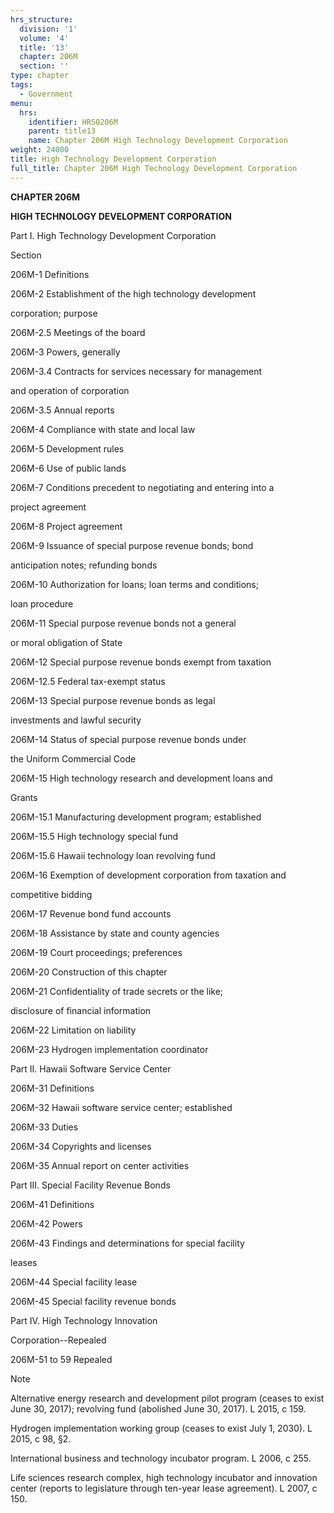 ```yaml
---
hrs_structure:
  division: '1'
  volume: '4'
  title: '13'
  chapter: 206M
  section: ''
type: chapter
tags:
  - Government
menu:
  hrs:
    identifier: HRS0206M
    parent: title13
    name: Chapter 206M High Technology Development Corporation
weight: 24000
title: High Technology Development Corporation
full_title: Chapter 206M High Technology Development Corporation
---
```

**CHAPTER 206M**

**HIGH TECHNOLOGY DEVELOPMENT CORPORATION**

Part I. High Technology Development Corporation

Section

206M-1 Definitions

206M-2 Establishment of the high technology development

corporation; purpose

206M-2.5 Meetings of the board

206M-3 Powers, generally

206M-3.4 Contracts for services necessary for management

and operation of corporation

206M-3.5 Annual reports

206M-4 Compliance with state and local law

206M-5 Development rules

206M-6 Use of public lands

206M-7 Conditions precedent to negotiating and entering into a

project agreement

206M-8 Project agreement

206M-9 Issuance of special purpose revenue bonds; bond

anticipation notes; refunding bonds

206M-10 Authorization for loans; loan terms and conditions;

loan procedure

206M-11 Special purpose revenue bonds not a general

or moral obligation of State

206M-12 Special purpose revenue bonds exempt from taxation

206M-12.5 Federal tax-exempt status

206M-13 Special purpose revenue bonds as legal

investments and lawful security

206M-14 Status of special purpose revenue bonds under

the Uniform Commercial Code

206M-15 High technology research and development loans and

Grants

206M-15.1 Manufacturing development program; established

206M-15.5 High technology special fund

206M-15.6 Hawaii technology loan revolving fund

206M-16 Exemption of development corporation from taxation and

competitive bidding

206M-17 Revenue bond fund accounts

206M-18 Assistance by state and county agencies

206M-19 Court proceedings; preferences

206M-20 Construction of this chapter

206M-21 Confidentiality of trade secrets or the like;

disclosure of financial information

206M-22 Limitation on liability

206M-23 Hydrogen implementation coordinator

Part II. Hawaii Software Service Center

206M-31 Definitions

206M-32 Hawaii software service center; established

206M-33 Duties

206M-34 Copyrights and licenses

206M-35 Annual report on center activities

Part III. Special Facility Revenue Bonds

206M-41 Definitions

206M-42 Powers

206M-43 Findings and determinations for special facility

leases

206M-44 Special facility lease

206M-45 Special facility revenue bonds

Part IV. High Technology Innovation

Corporation--Repealed

206M-51 to 59 Repealed

Note

Alternative energy research and development pilot program (ceases to exist June 30, 2017); revolving fund (abolished June 30, 2017). L 2015, c 159.

Hydrogen implementation working group (ceases to exist July 1, 2030). L 2015, c 98, §2.

International business and technology incubator program. L 2006, c 255.

Life sciences research complex, high technology incubator and innovation center (reports to legislature through ten-year lease agreement). L 2007, c 150.